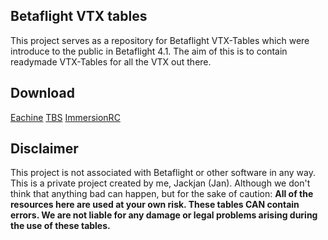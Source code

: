 ## Betaflight VTX tables

This project serves as a repository for Betaflight VTX-Tables which were introduce to the public in Betaflight 4.1.
The aim of this is to contain readymade VTX-Tables for all the VTX out there.

## Download

[Eachine](https://github.com/Jackjan4/betaflight-vtx-tables/tree/master/tables/eachine)
[TBS](https://github.com/Jackjan4/betaflight-vtx-tables/tree/master/tables/tbs)
[ImmersionRC](https://github.com/Jackjan4/betaflight-vtx-tables/tree/master/tables/immersionrc)


## Disclaimer

This project is not associated with Betaflight or other software in any way. This is a private project created by me, Jackjan (Jan).
Although we don't think that anything bad can happen, but for the sake of caution: **All of the resources here are used at your own risk. These tables CAN contain errors. We are not liable for any damage or legal problems arising during the use of these tables.**
